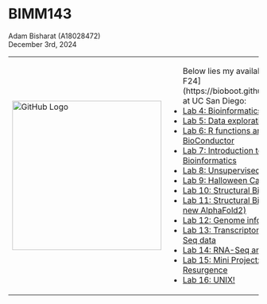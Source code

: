 # BIMM143

Adam Bisharat (A18028472)  
December 3rd, 2024  

<table>
  <tr>
    <td>
      <img src="https://external-content.duckduckgo.com/iu/?u=https%3A%2F%2Fcdn.dribbble.com%2Fusers%2F795597%2Fscreenshots%2F3443932%2Fcomp-2.gif&f=1&nofb=1&ipt=349a313e80b192d79c0c29145d77fb613f03a5cb9478f77778026399bd79b90c&ipo=images" alt="GitHub Logo" width="300">
    </td>
    <td>
      <ul>
      Below lies my available classwork for [BIMM143 F24](https://bioboot.github.io/bimm143_F24/schedule/) at UC San Diego:
        <li><a href="https://github.com/Adambish67/BIMM143_Github/tree/main/Lab%204%20Optional%20Extra%20Credit">Lab 4: Bioinformatics data analysis with R</a></li>
        <li><a href="https://github.com/Adambish67/BIMM143_Github/tree/main/Class05">Lab 5: Data exploration and visualization in R</a></li>
        <li><a href="https://github.com/Adambish67/BIMM143_Github/tree/main/Class%2006">Lab 6: R functions and R packages from CRAN and BioConductor</a></li>
        <li><a href="https://github.com/Adambish67/BIMM143_Github/tree/main/Class07">Lab 7: Introduction to machine learning for Bioinformatics</a></li>
        <li><a href="https://github.com/Adambish67/BIMM143_Github/tree/main/Class08">Lab 8: Unsupervised Learning Mini-Project</a></li>
        <li><a href="https://github.com/Adambish67/BIMM143_Github/tree/main/Lab09">Lab 9: Halloween Candy Mini-Project</a></li>
        <li><a href="https://github.com/Adambish67/BIMM143_Github/tree/main/Class10%20(Halloweeen)">Lab 10: Structural Bioinformatics (pt1)</a></li>
        <li><a href="https://github.com/Adambish67/BIMM143_Github/tree/main/Class11">Lab 11: Structural Bioinformatics (pt2. Focus on new AlphaFold2)</a></li>
        <li><a href="https://github.com/Adambish67/BIMM143_Github/tree/main/Class%2012">Lab 12: Genome informatics (online class)</a></li>
        <li><a href="https://github.com/Adambish67/BIMM143_Github/tree/main/Lab13">Lab 13: Transcriptomics and the analysis of RNA-Seq data</a></li>
        <li><a href="https://github.com/Adambish67/BIMM143_Github/tree/main/Lab%2014">Lab 14: RNA-Seq analysis mini-project</a></li>
        <li><a href="https://github.com/Adambish67/BIMM143_Github/tree/main/Lab%2015">Lab 15: Mini Project: Investigating Pertussis Resurgence</a></li>
        <li><a href="https://github.com/Adambish67/BIMM143_Github/tree/main/Lab%2016%202">Lab 16: UNIX!</a></li>
      </ul>
    </td>
  </tr>
</table>

